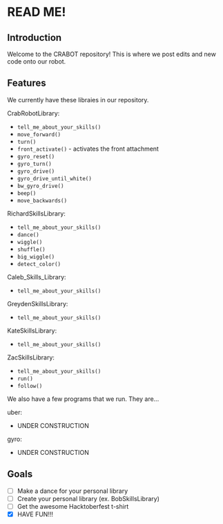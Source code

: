 # READ ME!

## Introduction 
Welcome to the CRABOT repository! This is where we post edits and new code onto our robot. 

## Features
We currently have these libraies in our repository.

CrabRobotLibrary:
 - `tell_me_about_your_skills()`
 - `move_forward()`
 - `turn()`
 - `front_activate()` - activates the front attachment
 - `gyro_reset()`
 - `gyro_turn()`
 - `gyro_drive()`
 - `gyro_drive_until_white()`
 - `bw_gyro_drive()`
 - `beep()`
 - `move_backwards()`

RichardSkillsLibrary:
 - `tell_me_about_your_skills()`
 - `dance()`
 - `wiggle()`
 - `shuffle()`
 - `big_wiggle()`
 - `detect_color()`

Caleb_Skills_Library:
 - `tell_me_about_your_skills()`

GreydenSkillsLibrary:
 - `tell_me_about_your_skills()`

KateSkillsLibrary:
 - `tell_me_about_your_skills()`

ZacSkillsLibrary:
 - `tell_me_about_your_skills()`
 - `run()`
 - `follow()`

We also have a few programs that we run. They are...

uber:
 - UNDER CONSTRUCTION

gyro:
 - UNDER CONSTRUCTION

## Goals
- [ ] Make a dance for your personal library
- [ ] Create your personal library (ex. BobSkillsLibrary)
- [ ] Get the awesome Hacktoberfest t-shirt
- [x] HAVE FUN!!!
